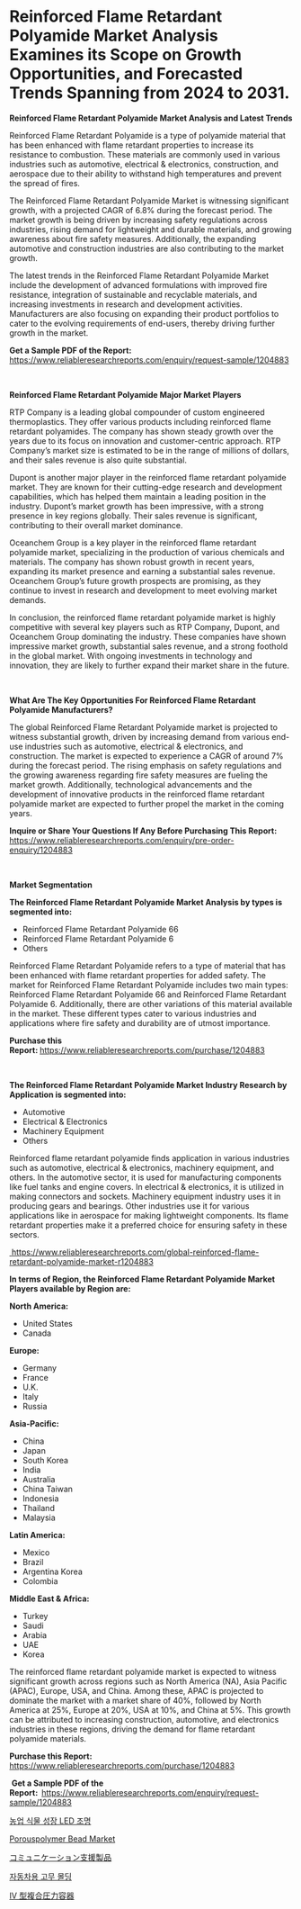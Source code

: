 <p><h1>Reinforced Flame Retardant Polyamide Market Analysis Examines its Scope on Growth Opportunities, and Forecasted Trends Spanning from 2024 to 2031.</h1></p><p><strong>Reinforced Flame Retardant Polyamide Market Analysis and Latest Trends</strong></p>
<p><p>Reinforced Flame Retardant Polyamide is a type of polyamide material that has been enhanced with flame retardant properties to increase its resistance to combustion. These materials are commonly used in various industries such as automotive, electrical & electronics, construction, and aerospace due to their ability to withstand high temperatures and prevent the spread of fires.</p><p>The Reinforced Flame Retardant Polyamide Market is witnessing significant growth, with a projected CAGR of 6.8% during the forecast period. The market growth is being driven by increasing safety regulations across industries, rising demand for lightweight and durable materials, and growing awareness about fire safety measures. Additionally, the expanding automotive and construction industries are also contributing to the market growth.</p><p>The latest trends in the Reinforced Flame Retardant Polyamide Market include the development of advanced formulations with improved fire resistance, integration of sustainable and recyclable materials, and increasing investments in research and development activities. Manufacturers are also focusing on expanding their product portfolios to cater to the evolving requirements of end-users, thereby driving further growth in the market.</p></p>
<p><strong>Get a Sample PDF of the Report:&nbsp;</strong> <a href="https://www.reliableresearchreports.com/enquiry/request-sample/1204883">https://www.reliableresearchreports.com/enquiry/request-sample/1204883</a></p>
<p>&nbsp;</p>
<p><strong>Reinforced Flame Retardant Polyamide Major Market Players</strong></p>
<p><p>RTP Company is a leading global compounder of custom engineered thermoplastics. They offer various products including reinforced flame retardant polyamides. The company has shown steady growth over the years due to its focus on innovation and customer-centric approach. RTP Company’s market size is estimated to be in the range of millions of dollars, and their sales revenue is also quite substantial.</p><p>Dupont is another major player in the reinforced flame retardant polyamide market. They are known for their cutting-edge research and development capabilities, which has helped them maintain a leading position in the industry. Dupont’s market growth has been impressive, with a strong presence in key regions globally. Their sales revenue is significant, contributing to their overall market dominance.</p><p>Oceanchem Group is a key player in the reinforced flame retardant polyamide market, specializing in the production of various chemicals and materials. The company has shown robust growth in recent years, expanding its market presence and earning a substantial sales revenue. Oceanchem Group’s future growth prospects are promising, as they continue to invest in research and development to meet evolving market demands.</p><p>In conclusion, the reinforced flame retardant polyamide market is highly competitive with several key players such as RTP Company, Dupont, and Oceanchem Group dominating the industry. These companies have shown impressive market growth, substantial sales revenue, and a strong foothold in the global market. With ongoing investments in technology and innovation, they are likely to further expand their market share in the future.</p></p>
<p>&nbsp;</p>
<p><strong>What Are The Key Opportunities For Reinforced Flame Retardant Polyamide Manufacturers?</strong></p>
<p><p>The global Reinforced Flame Retardant Polyamide market is projected to witness substantial growth, driven by increasing demand from various end-use industries such as automotive, electrical & electronics, and construction. The market is expected to experience a CAGR of around 7% during the forecast period. The rising emphasis on safety regulations and the growing awareness regarding fire safety measures are fueling the market growth. Additionally, technological advancements and the development of innovative products in the reinforced flame retardant polyamide market are expected to further propel the market in the coming years.</p></p>
<p><strong>Inquire or Share Your Questions If Any Before Purchasing This Report:</strong> <a href="https://www.reliableresearchreports.com/enquiry/pre-order-enquiry/1204883">https://www.reliableresearchreports.com/enquiry/pre-order-enquiry/1204883</a></p>
<p>&nbsp;</p>
<p><strong>Market Segmentation</strong></p>
<p><strong>The Reinforced Flame Retardant Polyamide Market Analysis by types is segmented into:</strong></p>
<p><ul><li>Reinforced Flame Retardant Polyamide 66</li><li>Reinforced Flame Retardant Polyamide 6</li><li>Others</li></ul></p>
<p><p>Reinforced Flame Retardant Polyamide refers to a type of material that has been enhanced with flame retardant properties for added safety. The market for Reinforced Flame Retardant Polyamide includes two main types: Reinforced Flame Retardant Polyamide 66 and Reinforced Flame Retardant Polyamide 6. Additionally, there are other variations of this material available in the market. These different types cater to various industries and applications where fire safety and durability are of utmost importance.</p></p>
<p><strong>Purchase this Report:&nbsp;</strong><a href="https://www.reliableresearchreports.com/purchase/1204883">https://www.reliableresearchreports.com/purchase/1204883</a></p>
<p>&nbsp;</p>
<p><strong>The Reinforced Flame Retardant Polyamide Market Industry Research by Application is segmented into:</strong></p>
<p><ul><li>Automotive</li><li>Electrical & Electronics</li><li>Machinery Equipment</li><li>Others</li></ul></p>
<p><p>Reinforced flame retardant polyamide finds application in various industries such as automotive, electrical & electronics, machinery equipment, and others. In the automotive sector, it is used for manufacturing components like fuel tanks and engine covers. In electrical & electronics, it is utilized in making connectors and sockets. Machinery equipment industry uses it in producing gears and bearings. Other industries use it for various applications like in aerospace for making lightweight components. Its flame retardant properties make it a preferred choice for ensuring safety in these sectors.</p></p>
<p><a href="https://www.reliableresearchreports.com/global-reinforced-flame-retardant-polyamide-market-r1204883">&nbsp;https://www.reliableresearchreports.com/global-reinforced-flame-retardant-polyamide-market-r1204883</a></p>
<p><strong>In terms of Region, the Reinforced Flame Retardant Polyamide Market Players available by Region are:</strong></p>
<p>
    <p> <strong> North America: </strong>
        <ul>
            <li>United States</li>
            <li>Canada</li>
        </ul>
        </p> 
    <p> <strong> Europe: </strong>
        <ul>
            <li>Germany</li>
            <li>France</li>
            <li>U.K.</li>
            <li>Italy</li>
            <li>Russia</li>
        </ul>
        </p> 
    <p> <strong> Asia-Pacific: </strong>
        <ul>
            <li>China</li>
            <li>Japan</li>
            <li>South Korea</li>
            <li>India</li>
            <li>Australia</li>
            <li>China Taiwan</li>
            <li>Indonesia</li>
            <li>Thailand</li>
            <li>Malaysia</li>
        </ul>
        </p> 
    <p> <strong> Latin America: </strong>
        <ul>
            <li>Mexico</li>
            <li>Brazil</li>
            <li>Argentina Korea</li>
            <li>Colombia</li>
        </ul>
        </p> 
    <p> <strong> Middle East & Africa: </strong>
        <ul>
            <li>Turkey</li>
            <li>Saudi</li>
            <li>Arabia</li>
            <li>UAE</li>
            <li>Korea</li>
        </ul>
    </p>
    </p>
<p><p>The reinforced flame retardant polyamide market is expected to witness significant growth across regions such as North America (NA), Asia Pacific (APAC), Europe, USA, and China. Among these, APAC is projected to dominate the market with a market share of 40%, followed by North America at 25%, Europe at 20%, USA at 10%, and China at 5%. This growth can be attributed to increasing construction, automotive, and electronics industries in these regions, driving the demand for flame retardant polyamide materials.</p></p>
<p><strong>Purchase this Report: </strong><a href="https://www.reliableresearchreports.com/purchase/1204883">https://www.reliableresearchreports.com/purchase/1204883</a></p>
<p>&nbsp;<strong>Get a Sample PDF of the Report:&nbsp;&nbsp;</strong><a href="https://www.reliableresearchreports.com/enquiry/request-sample/1204883">https://www.reliableresearchreports.com/enquiry/request-sample/1204883</a></p>
<p><strong></strong></p>
<p><p><a href="https://medium.com/@tarynhermanii/%EB%86%8D%EC%97%85-%EC%8B%9D%EB%AC%BC-%EC%84%B1%EC%9E%A5-led-%EC%A1%B0%EB%AA%85-%EC%8B%9C%EC%9E%A5-%EB%B6%84%EC%84%9D-%EA%B8%80%EB%A1%9C%EB%B2%8C-%EC%82%B0%EC%97%85-%EC%A0%84%EB%A7%9D-%EB%B0%8F-%EC%98%88%EC%B8%A1-2024%EB%85%84%EB%B6%80%ED%84%B0-2031%EB%85%84%EA%B9%8C%EC%A7%80-f616eb7cb136">농업 식물 성장 LED 조명</a></p><p><a href="https://github.com/changoleonlaverguenzanoexiste/Market-Research-Report-List-3/blob/main/porouspolymer-bead-market.md">Porouspolymer Bead Market</a></p><p><a href="https://github.com/luffiazaza/Market-Research-Report-List-2/blob/main/9665851111494.md">コミュニケーション支援製品</a></p><p><a href="https://github.com/Maeennan456456/Market-Research-Report-List-2/blob/main/1807749106446.md">자동차용 고무 몰딩</a></p><p><a href="https://medium.com/@oswaldoavarro768546/%E3%82%BF%E3%82%A4%E3%83%97iv%E8%A4%87%E5%90%88%E5%9C%A7%E5%8A%9B%E5%AE%B9%E5%99%A8%E5%B8%82%E5%A0%B4-%E7%AB%B6%E5%90%88%E5%88%86%E6%9E%90-%E5%B8%82%E5%A0%B4%E3%83%88%E3%83%AC%E3%83%B3%E3%83%89%E3%81%8A%E3%82%88%E3%81%B32031%E5%B9%B4%E3%81%BE%E3%81%A7%E3%81%AE%E4%BA%88%E6%B8%AC-26eb8dbeabf0">IV 型複合圧力容器</a></p></p>